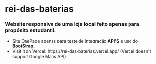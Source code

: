 # rei-das-baterias
<h3>Website responsivo de uma loja local feito apenas para propósito estudantil.</h3>
  <ul><li>Site OnePage apenas para teste de integração <strong>API'S</strong> e uso do <strong>BootStrap.</strong></li>
  
  <li>Visit it on Vercel: https://rei-das-baterias.vercel.app/ (Vercel doesn't support Google Maps API)</li></ul>
